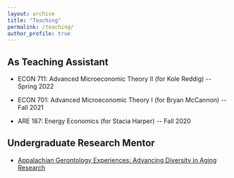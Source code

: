 ```yaml
---
layout: archive
title: "Teaching"
permalink: /teaching/
author_profile: true
---
```



## As Teaching Assistant

- ECON 711: Advanced Microeconomic Theory II (for Kole Reddig) -- Spring 2022

- ECON 701: Advanced Microeconomic Theory I (for Bryan McCannon) -- Fall 2021

- ARE 187: Energy Economics (for Stacia Harper) -- Fall 2020


## Undergraduate Research Mentor

- [Appalachian Gerontology Experiences: Advancing Diversity in Aging Research](https://age-adar.wvu.edu/home)


